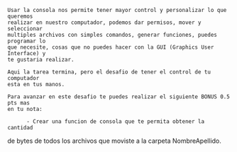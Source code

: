 
    Usar la consola nos permite tener mayor control y personalizar lo que queremos
    realizar en nuestro computador, podemos dar permisos, mover y seleccionar
    multiples archivos con simples comandos, generar funciones, puedes programar lo
    que necesite, cosas que no puedes hacer con la GUI (Graphics User Interface) y
    te gustaria realizar.

    Aqui la tarea termina, pero el desafio de tener el control de tu computador
    esta en tus manos.

    Para avanzar en este desafio te puedes realizar el siguiente BONUS 0.5 pts mas
    en tu nota:

          - Crear una funcion de consola que te permita obtener la cantidad 
 de bytes de todos los archivos que moviste a la carpeta NombreApellido. 
    